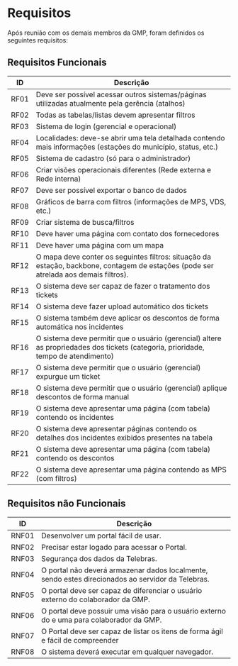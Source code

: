 # Requisitos

Após reunião com os demais membros da GMP, foram definidos os seguintes requisitos:

## Requisitos Funcionais

| ID | Descrição |
| :---: | --- |
| RF01 | Deve ser possível acessar outros sistemas/páginas utilizadas atualmente pela gerência (atalhos) |
| RF02 | Todas as tabelas/listas devem apresentar filtros |
| RF03 | Sistema de login (gerencial e operacional) |
| RF04 | Localidades: deve-se abrir uma tela detalhada contendo mais informações (estações do município, status, etc.) |
| RF05 | Sistema de cadastro (só para o administrador) |
| RF06 | Criar visões operacionais diferentes (Rede externa e Rede interna) |
| RF07 | Deve ser possível exportar o banco de dados |
| RF08 | Gráficos de barra com filtros (informações de MPS, VDS, etc.) |
| RF09 | Criar sistema de busca/filtros |
| RF10 | Deve haver uma página com contato dos fornecedores |
| RF11 | Deve haver uma página com um mapa |
| RF12 | O mapa deve conter os seguintes filtros: situação da estação, backbone, contagem de estações (pode ser atrelada aos demais filtros). |
| RF13 | O sistema deve ser capaz de fazer o tratamento dos tickets |
| RF14 | O sistema deve fazer upload automático dos tickets |
| RF15 | O sistema também deve aplicar os descontos de forma automática nos incidentes |
| RF16 | O sistema deve permitir que o usuário (gerencial) altere as propriedades dos tickets (categoria, prioridade, tempo de atendimento) |
| RF17 | O sistema deve permitir que o usuário (gerencial) expurgue um ticket |
| RF18 | O sistema deve permitir que o usuário (gerencial) aplique descontos de forma manual |
| RF19 | O sistema deve apresentar uma página (com tabela) contendo os incidentes |
| RF20 | O sistema deve apresentar páginas contendo os detalhes dos incidentes exibidos presentes na tabela |
| RF21 | O sistema deve apresentar uma página (com tabela) contendo os descontos |
| RF22 | O sistema deve apresentar uma página contendo as MPS (com filtros) |


## Requisitos não Funcionais

| ID | Descrição |
| :---: | --- |
| RNF01 | Desenvolver um portal fácil de usar. |
| RNF02 | Precisar estar logado para acessar o Portal. |
| RNF03 | Segurança dos dados da Telebras. |
| RNF04 | O portal não deverá armazenar dados localmente, sendo estes direcionados ao servidor da Telebras. |
| RNF05 | O portal deve ser capaz de diferenciar o usuário externo do colaborador da GMP. |
| RNF06 | O portal deve possuir uma visão para o usuário externo do e uma para colaborador da GMP. |
| RNF07 | O Portal deve ser capaz de listar os itens de forma ágil e fácil de compreender |
| RNF08 | O sistema deverá executar em qualquer navegador. |
